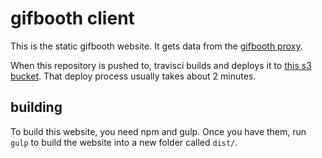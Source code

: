 # gifbooth client

This is the static gifbooth website. It gets data from the [gifbooth proxy](https://github.com/amonks/gbproxy).

When this repository is pushed to, travisci builds and deploys it to [this s3 bucket](http://gifbooth.co.s3-website-us-east-1.amazonaws.com/). That deploy process usually takes about 2 minutes.

## building

To build this website, you need npm and gulp. Once you have them, run `gulp` to build the website into a new folder called `dist/`.
